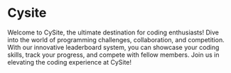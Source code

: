 # Cysite
Welcome to CySite, the ultimate destination for coding enthusiasts! Dive into the world of programming challenges, collaboration, and competition. With our innovative leaderboard system, you can showcase your coding skills, track your progress, and compete with fellow members. Join us in elevating the coding experience at CySite!
